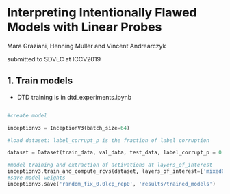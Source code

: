 # Interpreting Intentionally Flawed Models with Linear Probes
Mara Graziani, Henning Muller and Vincent Andrearczyk

submitted to SDVLC at ICCV2019

## 1. Train models

- DTD training is in dtd_experiments.ipynb

```python

#create model

inceptionv3 = InceptionV3(batch_size=64)

#load dataset: label_corrupt_p is the fraction of label corruption

dataset = Dataset(train_data, val_data, test_data, label_corrupt_p = 0.0, random_seed=0)

#model training and extraction of activations at layers_of_interest
inceptionv3.train_and_compute_rcvs(dataset, layers_of_interest=['mixed0', 'mixed2','mixed4', 'mixed6'])
#save model weights
inceptionv3.save('random_fix_0.0lcp_rep0', 'results/trained_models')
```

